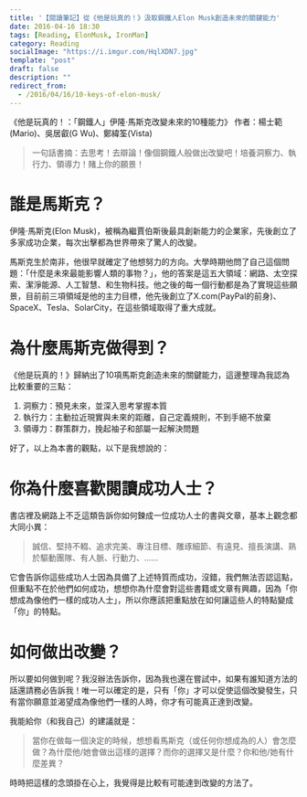 ```yaml
---
title: '【閱讀筆記】從《他是玩真的！》汲取鋼鐵人Elon Musk創造未來的關鍵能力'
date: 2016-04-16 18:30
tags: [Reading, ElonMusk, IronMan]
category: Reading
socialImage: "https://i.imgur.com/HqlXDN7.jpg"
template: "post"
draft: false
description: ""
redirect_from:
  - /2016/04/16/10-keys-of-elon-musk/
---
```


《他是玩真的！：「鋼鐵人」伊隆·馬斯克改變未來的10種能力》
作者：楊士範(Mario)、吳居叡(G Wu)、鄭緯筌(Vista)

> 一句話書摘：去思考！去辯論！像個鋼鐵人般做出改變吧！培養洞察力、執行力、領導力！賭上你的願景！

# 誰是馬斯克？
伊隆·馬斯克(Elon Musk)，被稱為繼賈伯斯後最具創新能力的企業家，先後創立了多家成功企業，每次出擊都為世界帶來了驚人的改變。

<!-- more -->

馬斯克生於南非，他很早就確定了他想努力的方向。大學時期他問了自己這個問題：「什麼是未來最能影響人類的事物？」，他的答案是這五大領域：網路、太空探索、潔淨能源、人工智慧、和生物科技。他之後的每一個行動都是為了實現這些願景，目前前三項領域是他的主力目標，他先後創立了X.com(PayPal的前身)、SpaceX、Tesla、SolarCity，在這些領域取得了重大成就。

# 為什麼馬斯克做得到？
《他是玩真的！》歸納出了10項馬斯克創造未來的關鍵能力，這邊整理為我認為比較重要的三點：

1. 洞察力：預見未來，並深入思考掌握本質
2. 執行力：主動拉近現實與未來的距離，自己定義規則，不到手絕不放棄
3. 領導力：群策群力，挽起袖子和部屬一起解決問題

好了，以上為本書的觀點，以下是我想說的：

# 你為什麼喜歡閱讀成功人士？
書店裡及網路上不乏這類告訴你如何鍊成一位成功人士的書與文章，基本上觀念都大同小異：

> 誠信、堅持不輟、追求完美、專注目標、雕琢細節、有遠見、擅長演講、熟於驅動團隊、有人脈、行動力、......

它會告訴你這些成功人士因為具備了上述特質而成功，沒錯，我們無法否認這點，但重點不在於他們如何成功，想想你為什麼會對這些書籍或文章有興趣，因為「你想成為像他們一樣的成功人士」，所以你應該把重點放在如何讓這些人的特點變成「你」的特點。

# 如何做出改變？
所以要如何做到呢？我沒辦法告訴你，因為我也還在嘗試中，如果有誰知道方法的話還請務必告訴我！唯一可以確定的是，只有「你」才可以促使這個改變發生，只有當你願意並渴望成為像他們一樣的人時，你才有可能真正達到改變。

我能給你（和我自己）的建議就是：
> 當你在做每一個決定的時候，想想看馬斯克（或任何你想成為的人）會怎麼做？為什麼他/她會做出這樣的選擇？而你的選擇又是什麼？你和他/她有什麼差異？

時時把這樣的念頭掛在心上，我覺得是比較有可能達到改變的方法了。
